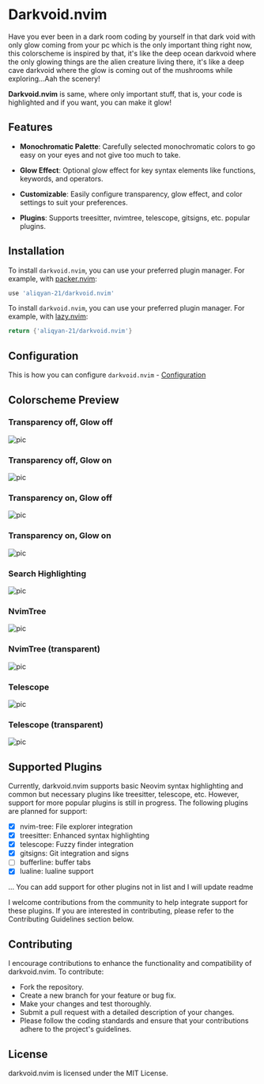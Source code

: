 # Darkvoid.nvim

Have you ever been in a dark room coding by yourself in that dark void with only glow coming from your pc which is the 
only important thing right now, this colorscheme is inspired by that, it's like the deep ocean darkvoid where the only glowing things 
are the alien creature living there, it's like a deep cave darkvoid where the glow is coming 
out of the mushrooms while exploring...Aah the scenery!

**Darkvoid.nvim** is same, where only important stuff, that is, your code is highlighted and if you want, you can make it glow!

## Features

- **Monochromatic Palette**: Carefully selected monochromatic colors to go easy on your eyes and not give too much to take.

- **Glow Effect**: Optional glow effect for key syntax elements like functions, keywords, and operators.

- **Customizable**: Easily configure transparency, glow effect, and color settings to suit your preferences.

- **Plugins**: Supports treesitter, nvimtree, telescope, gitsigns, etc. popular plugins.

## Installation

To install `darkvoid.nvim`, you can use your preferred plugin manager. For example, with [packer.nvim](https://github.com/wbthomason/packer.nvim):

```lua
use 'aliqyan-21/darkvoid.nvim'
```


To install `darkvoid.nvim`, you can use your preferred plugin manager. For example, with [lazy.nvim](https://github.com/folke/lazy.nvim):

```lua
return {'aliqyan-21/darkvoid.nvim'}
```

## Configuration
This is how you can configure `darkvoid.nvim` - [Configuration](config.md) 

## Colorscheme Preview

### Transparency off, Glow off 
![pic](preview/tfgf.png) 

### Transparency off, Glow on 
![pic](preview/tfgt.png) 

### Transparency on, Glow off 
![pic](preview/ttgf.png) 

### Transparency on, Glow on 
![pic](preview/ttgt.png) 

### Search Highlighting
![pic](preview/search_highlighting.png) 

### NvimTree
![pic](preview/nvimtree(tf).png) 

### NvimTree (transparent)
![pic](preview/nvimtree(tt).png) 

### Telescope
![pic](preview/telescope(tf).png) 

### Telescope (transparent)
![pic](preview/telescope(tt).png) 

## Supported Plugins
Currently, darkvoid.nvim supports basic Neovim syntax highlighting and common but necessary plugins like treesitter, telescope, etc. 
However, support for more popular plugins is still in progress. The following plugins are planned for support:

- [x] nvim-tree: File explorer integration
- [x] treesitter: Enhanced syntax highlighting
- [x] telescope: Fuzzy finder integration
- [x] gitsigns: Git integration and signs
- [ ] bufferline: buffer tabs
- [x] lualine: lualine support

... You can add support for other plugins not in list and I will update readme

I welcome contributions from the community to help integrate support for these plugins. If you are interested in contributing, please refer to the Contributing Guidelines section below.

## Contributing

I encourage contributions to enhance the functionality and compatibility of darkvoid.nvim. To contribute:

- Fork the repository.
- Create a new branch for your feature or bug fix.
- Make your changes and test thoroughly.
- Submit a pull request with a detailed description of your changes.
- Please follow the coding standards and ensure that your contributions adhere to the project's guidelines.

## License

darkvoid.nvim is licensed under the MIT License.
